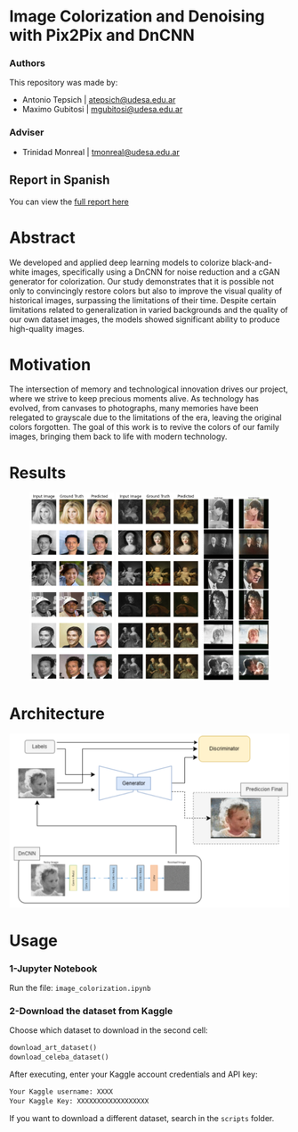 # Image Colorization and Denoising with Pix2Pix and DnCNN

### Authors
This repository was made by:
 - Antonio Tepsich | atepsich@udesa.edu.ar 
 - Maximo Gubitosi | mgubitosi@udesa.edu.ar 
 
### Adviser
<!-- PONER LO DE TRINI -->
 - Trinidad Monreal | tmonreal@udesa.edu.ar 

## Report in Spanish
You can view the [full report here](docs/Tepsich_Gubitosi_Informe_TP.pdf)

# Abstract
We developed and applied deep learning models to colorize black-and-white images, specifically using a DnCNN for noise reduction and a cGAN generator for colorization. Our study demonstrates that it is possible not only to convincingly restore colors but also to improve the visual quality of historical images, surpassing the limitations of their time. Despite certain limitations related to generalization in varied backgrounds and the quality of our own dataset images, the models showed significant ability to produce high-quality images.

# Motivation
The intersection of memory and technological innovation drives our project, where we strive to keep precious moments alive. As technology has evolved, from canvases to photographs, many memories have been relegated to grayscale due to the limitations of the era, leaving the original colors forgotten. The goal of this work is to revive the colors of our family images, bringing them back to life with modern technology. 

# Results
<p align="center">
  <img src="images/all_gan_pred.png" width="30%">
  <img src="images/all_gan_pred_2.png" width="30%">
  <img src="images/reales.png" width="24%">
</p>

# Architecture
![Model Architecture](images/model_architecture.png)

# Usage
### 1-Jupyter Notebook
Run the file: 
```image_colorization.ipynb```

### 2-Download the dataset from Kaggle
Choose which dataset to download in the second cell:

```python
download_art_dataset()
download_celeba_dataset()
```

After executing, enter your Kaggle account credentials and API key:
```bash
Your Kaggle username: XXXX
Your Kaggle Key: XXXXXXXXXXXXXXXXXX
```
If you want to download a different dataset, search in the ```scripts``` folder.
